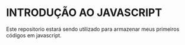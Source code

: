 # INTRODUÇÃO AO JAVASCRIPT

Este repositorio estará sendo utilizado para armazenar meus primeiros códigos em javascript.
